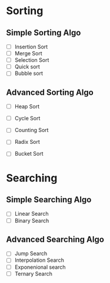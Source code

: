 # Sorting

## Simple Sorting Algo

- [ ]  Insertion Sort
- [ ]  Merge Sort
- [ ]  Selection Sort
- [ ]  Quick sort
- [ ]  Bubble sort

## Advanced Sorting Algo

- [ ] Heap Sort
- [ ] Cycle Sort
- [ ] Counting Sort
- [ ] Radix Sort
- [ ] Bucket Sort


# Searching

## Simple Searching Algo

- [ ] Linear Search
- [ ] Binary Search
  
## Advanced Searching Algo

- [ ] Jump Search
- [ ] Interpolation Search
- [ ] Exponenional search
- [ ] Ternary Search